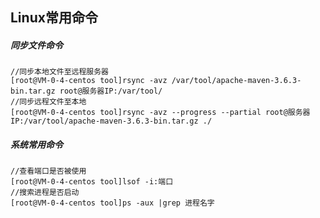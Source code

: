## Linux常用命令

##### 同步文件命令

```shell
//同步本地文件至远程服务器
[root@VM-0-4-centos tool]rsync -avz /var/tool/apache-maven-3.6.3-bin.tar.gz root@服务器IP:/var/tool/
//同步远程文件至本地
[root@VM-0-4-centos tool]rsync -avz --progress --partial root@服务器IP:/var/tool/apache-maven-3.6.3-bin.tar.gz ./

```

##### 系统常用命令

````shell
//查看端口是否被使用
[root@VM-0-4-centos tool]lsof -i:端口
//搜索进程是否启动
[root@VM-0-4-centos tool]ps -aux |grep 进程名字
````








